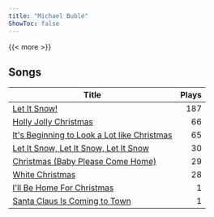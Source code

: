 ```yaml
---
title: "Michael Bublé"
ShowToc: false
---
```


{{< more >}}

## Songs
Title | Plays 
----- | -----: 
[Let It Snow!](/songs/let-it-snow) | 187
[Holly Jolly Christmas](/songs/holly-jolly-christmas) | 66
[It's Beginning to Look a Lot like Christmas](/songs/its-beginning-to-look-a-lot-like-christmas) | 65
[Let It Snow, Let It Snow, Let It Snow](/songs/let-it-snow-let-it-snow-let-it-snow) | 30
[Christmas (Baby Please Come Home)](/songs/christmas-baby-please-come-home) | 29
[White Christmas](/songs/white-christmas) | 28
[I'll Be Home For Christmas](/songs/ill-be-home-for-christmas) | 1
[Santa Claus Is Coming to Town](/songs/santa-claus-is-coming-to-town) | 1

